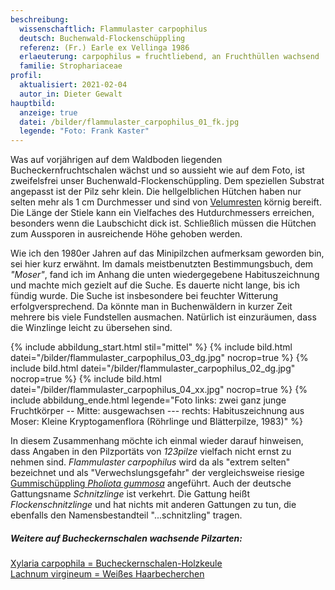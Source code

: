 ```yaml
---
beschreibung:
  wissenschaftlich: Flammulaster carpophilus
  deutsch: Buchenwald-Flockenschüppling
  referenz: (Fr.) Earle ex Vellinga 1986
  erlaeuterung: carpophilus = fruchtliebend, an Fruchthüllen wachsend
  familie: Strophariaceae
profil:
  aktualisiert: 2021-02-04
  autor_in: Dieter Gewalt
hauptbild:
  anzeige: true
  datei: /bilder/flammulaster_carpophilus_01_fk.jpg
  legende: "Foto: Frank Kaster"
---
```

Was auf vorjährigen auf dem Waldboden liegenden Bucheckernfruchtschalen wächst und so aussieht wie auf dem Foto, ist zweifelsfrei unser Buchenwald-Flockenschüppling. Dem speziellen Substrat angepasst ist der Pilz sehr klein. Die hellgelblichen Hütchen haben nur selten mehr als 1 cm Durchmesser und sind von [Velumresten](Velum "Glossar") körnig bereift. Die Länge der Stiele kann ein Vielfaches des Hutdurchmessers erreichen, besonders wenn die Laubschicht dick ist. Schließlich müssen die Hütchen zum Aussporen in ausreichende Höhe gehoben werden.  

Wie ich den 1980er Jahren auf das Minipilzchen aufmerksam geworden bin, sei hier kurz erwähnt. Im damals meistbenutzten Bestimmungsbuch, dem *"Moser"*, fand ich im Anhang die unten wiedergegebene Habituszeichnung und machte mich gezielt auf die Suche. Es dauerte nicht lange, bis ich fündig wurde. Die Suche ist insbesondere bei feuchter Witterung erfolgversprechend. Da könnte man in Buchenwäldern in kurzer Zeit mehrere bis viele Fundstellen ausmachen. Natürlich ist einzuräumen, dass die Winzlinge leicht zu übersehen sind.

{% include abbildung_start.html stil="mittel" %}
{% include bild.html datei="/bilder/flammulaster_carpophilus_03_dg.jpg" nocrop=true %}
{% include bild.html datei="/bilder/flammulaster_carpophilus_02_dg.jpg" nocrop=true %}
{% include bild.html datei="/bilder/flammulaster_carpophilus_04_xx.jpg" nocrop=true %}
{% include abbildung_ende.html legende="Foto links: zwei ganz junge Fruchtkörper -- Mitte: ausgewachsen --- rechts: Habituszeichnung aus Moser: Kleine Kryptogamenflora (Röhrlinge und Blätterpilze, 1983)" %}

In diesem Zusammenhang möchte ich einmal wieder darauf hinweisen, dass Angaben in den Pilzportäts von *123pilze* vielfach nicht ernst zu nehmen sind. *Flammulaster carpophilus* wird da als "extrem selten" bezeichnet und als "Verwechslungsgefahr" der vergleichsweise riesige [Gummischüppling *Pholiota gummosa*](/pilze/pholiota-gummosa-strohblasser-schüppling) angeführt. Auch der deutsche Gattungsname *Schnitzlinge* ist verkehrt. Die Gattung heißt *Flockenschnitzlinge* und hat nichts mit anderen Gattungen zu tun, die ebenfalls den Namensbestandteil "...schnitzling" tragen.

##### Weitere auf Bucheckernschalen wachsende Pilzarten:

[Xylaria carpophila = Bucheckernschalen-Holzkeule](/pilze/xylaria-carpophila-bucheckernschalen-holzkeule)\
[](/pilze/flammulaster-carpophilus-buchenwald-flockenschüppling)[Lachnum virgineum = Weißes Haarbecherchen](/pilze/lachnum-virgineum-weißes-haarbecherchen)
